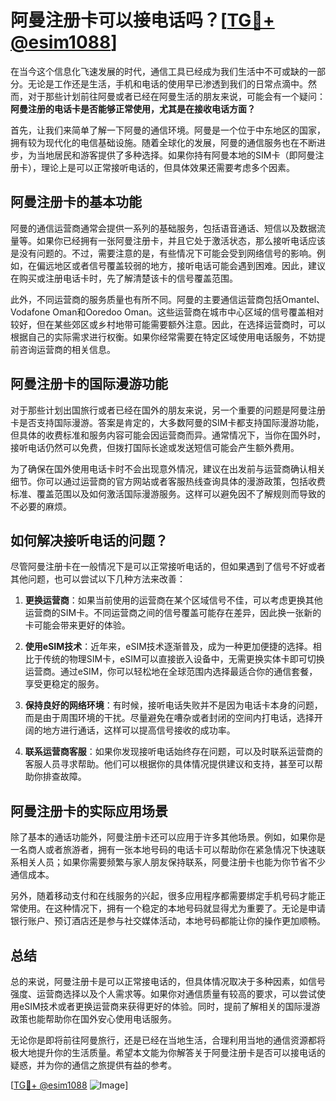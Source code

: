 # 阿曼注册卡可以接电话吗？[[TG💪+ @esim1088](https://t.me/s/esim1088)]

在当今这个信息化飞速发展的时代，通信工具已经成为我们生活中不可或缺的一部分。无论是工作还是生活，手机和电话的使用早已渗透到我们的日常点滴中。然而，对于那些计划前往阿曼或者已经在阿曼生活的朋友来说，可能会有一个疑问：**阿曼注册的电话卡是否能够正常使用，尤其是在接收电话方面？**

首先，让我们来简单了解一下阿曼的通信环境。阿曼是一个位于中东地区的国家，拥有较为现代化的电信基础设施。随着全球化的发展，阿曼的通信服务也在不断进步，为当地居民和游客提供了多种选择。如果你持有阿曼本地的SIM卡（即阿曼注册卡），理论上是可以正常接听电话的，但具体效果还需要考虑多个因素。

## 阿曼注册卡的基本功能

阿曼的通信运营商通常会提供一系列的基础服务，包括语音通话、短信以及数据流量等。如果你已经拥有一张阿曼注册卡，并且它处于激活状态，那么接听电话应该是没有问题的。不过，需要注意的是，有些情况下可能会受到网络信号的影响。例如，在偏远地区或者信号覆盖较弱的地方，接听电话可能会遇到困难。因此，建议在购买或注册电话卡时，先了解清楚该卡的信号覆盖范围。

此外，不同运营商的服务质量也有所不同。阿曼的主要通信运营商包括Omantel、Vodafone Oman和Ooredoo Oman。这些运营商在城市中心区域的信号覆盖相对较好，但在某些郊区或乡村地带可能需要额外注意。因此，在选择运营商时，可以根据自己的实际需求进行权衡。如果你经常需要在特定区域使用电话服务，不妨提前咨询运营商的相关信息。

## 阿曼注册卡的国际漫游功能

对于那些计划出国旅行或者已经在国外的朋友来说，另一个重要的问题是阿曼注册卡是否支持国际漫游。答案是肯定的，大多数阿曼的SIM卡都支持国际漫游功能，但具体的收费标准和服务内容可能会因运营商而异。通常情况下，当你在国外时，接听电话仍然可以免费，但拨打国际长途或发送短信可能会产生额外费用。

为了确保在国外使用电话卡时不会出现意外情况，建议在出发前与运营商确认相关细节。你可以通过运营商的官方网站或者客服热线查询具体的漫游政策，包括收费标准、覆盖范围以及如何激活国际漫游服务。这样可以避免因不了解规则而导致的不必要的麻烦。

## 如何解决接听电话的问题？

尽管阿曼注册卡在一般情况下是可以正常接听电话的，但如果遇到了信号不好或者其他问题，也可以尝试以下几种方法来改善：

1. **更换运营商**：如果当前使用的运营商在某个区域信号不佳，可以考虑更换其他运营商的SIM卡。不同运营商之间的信号覆盖可能存在差异，因此换一张新的卡可能会带来更好的体验。
   
2. **使用eSIM技术**：近年来，eSIM技术逐渐普及，成为一种更加便捷的选择。相比于传统的物理SIM卡，eSIM可以直接嵌入设备中，无需更换实体卡即可切换运营商。通过eSIM，你可以轻松地在全球范围内选择最适合你的通信套餐，享受更稳定的服务。

3. **保持良好的网络环境**：有时候，接听电话失败并不是因为电话卡本身的问题，而是由于周围环境的干扰。尽量避免在嘈杂或者封闭的空间内打电话，选择开阔的地方进行通话，这样可以提高信号接收的成功率。

4. **联系运营商客服**：如果你发现接听电话始终存在问题，可以及时联系运营商的客服人员寻求帮助。他们可以根据你的具体情况提供建议和支持，甚至可以帮助你排查故障。

## 阿曼注册卡的实际应用场景

除了基本的通话功能外，阿曼注册卡还可以应用于许多其他场景。例如，如果你是一名商人或者旅游者，拥有一张本地号码的电话卡可以帮助你在紧急情况下快速联系相关人员；如果你需要频繁与家人朋友保持联系，阿曼注册卡也能为你节省不少通信成本。

另外，随着移动支付和在线服务的兴起，很多应用程序都需要绑定手机号码才能正常使用。在这种情况下，拥有一个稳定的本地号码就显得尤为重要了。无论是申请银行账户、预订酒店还是参与社交媒体活动，本地号码都能让你的操作更加顺畅。

## 总结

总的来说，阿曼注册卡是可以正常接电话的，但具体情况取决于多种因素，如信号强度、运营商选择以及个人需求等。如果你对通信质量有较高的要求，可以尝试使用eSIM技术或者更换运营商来获得更好的体验。同时，提前了解相关的国际漫游政策也能帮助你在国外安心使用电话服务。

无论你是即将前往阿曼旅行，还是已经在当地生活，合理利用当地的通信资源都将极大地提升你的生活质量。希望本文能为你解答关于阿曼注册卡是否可以接电话的疑惑，并为你的通信之旅提供有益的参考。

[[TG💪+ @esim1088](https://t.me/s/esim1088) ![Image](https://i.postimg.cc/4NQfJmqS/Snipaste-2025-05-13-00-14-12.png)]